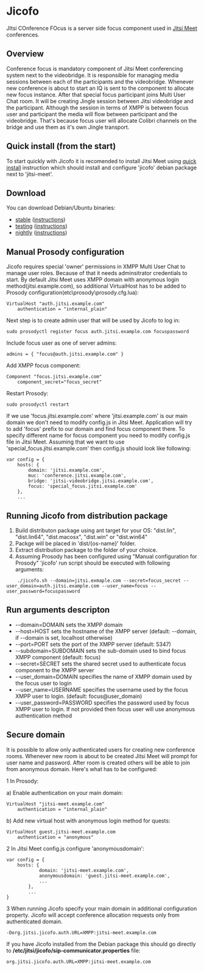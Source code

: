 # Jicofo

JItsi COnference FOcus is a server side focus component used in [Jitsi Meet]
 conferences.

[Jitsi Meet]: https://github.com/jitsi/jitsi-meet

## Overview

Conference focus is mandatory component of Jitsi Meet conferencing system next to the videobridge. It is responsible for managing media sessions between each of the participants and the videobridge. Whenever new conference is about to start an IQ is sent to the component to allocate new focus instance. After that special focus participant joins Multi User Chat room. It will be creating Jingle session between Jitsi videobridge and the participant. Although the session in terms of XMPP is between focus user and participant the media will flow between participant and the videobridge. That's because focus user will allocate Colibri channels on the bridge and use them as it's own Jingle transport.

## Quick install (from the start)

To start quickly with Jicofo it is recomended to install Jitsi Meet using [quick install] instruction which should install and configure 'jicofo' debian package next to 'jitsi-meet'.

[quick install]: https://github.com/jitsi/jitsi-meet/blob/master/doc/quick-install.md

## Download

You can download Debian/Ubuntu binaries:
* [stable](https://download.jitsi.org/stable/) ([instructions](https://jitsi.org/Main/InstallJicofoDebianStableRepository))
* [testing](https://download.jitsi.org/testing/) ([instructions](https://jitsi.org/Main/InstallJicofoDebianTestingRepository))
* [nightly](https://download.jitsi.org/unstable/) ([instructions](https://jitsi.org/Main/InstallJicofoDebianNightlyRepository))

## Manual Prosody configuration

Jicofo requires special 'owner' permissions in XMPP Multi User Chat to manage user roles. Because of that it needs adminsitrator credentials to start. By default Jitsi Meet uses XMPP domain with anonymous login method(jitsi.example.com), so additional VirtualHost has to be added to Prosody configuration(etc\prosody\prosody.cfg.lua):
```
VirtualHost "auth.jitsi.example.com"
    authentication = "internal_plain"
```
Next step is to create admin user that will be used by Jicofo to log in:
```
sudo prosodyctl register focus auth.jitsi.example.com focuspassword
```
Include focus user as one of server admins:
```
admins = { "focus@auth.jitsi.example.com" }
```
Add XMPP focus component:
```
Component "focus.jitsi.example.com"
    component_secret="focus_secret"
```
Restart Prosody:
```
sudo prosodyctl restart
```
If we use 'focus.jitsi.example.com' where 'jitsi.example.com' is our main domain we don't need to modify config.js in Jitsi Meet. Application will try to add 'focus' prefix to our domain and find focus component there. To specify different name for focus component you need to modify config.js file in Jitsi Meet. Assuming that we want to use 'special_focus.jitsi.example.com' then config.js should look like following:
```
var config = {
    hosts: {
        domain: 'jitsi.example.com',
        muc: 'conference.jitsi.example.com',
        bridge: 'jitsi-videobridge.jitsi.example.com',
        focus: 'special_focus.jitsi.example.com'
    },
    ...
```

## Running Jicofo from distribution package

1. Build distributon package using ant target for your OS: "dist.lin", "dist.lin64", "dist.macosx", "dist.win" or "dist.win64"
2. Packge will be placed in 'dist/{os-name}' folder.
3. Extract distribution package to the folder of your choice.
4. Assuming Prosody has been configured using "Manual configuration for Prosody" 'jicofo' run script should be executed with following arguments:
```
    ./jicofo.sh --domain=jitsi.exmaple.com --secret=focus_secret --user_domain=auth.jitsi.example.com --user_name=focus --user_password=focuspassword
```

## Run arguments descripton
- --domain=DOMAIN sets the XMPP domain
- --host=HOST sets the hostname of the XMPP server (default: --domain, if --domain is set, localhost otherwise)
- --port=PORT sets the port of the XMPP server (default: 5347)
- --subdomain=SUBDOMAIN sets the sub-domain used to bind focus XMPP component (default: focus)
- --secret=SECRET sets the shared secret used to authenticate focus component to the XMPP server
- --user_domain=DOMAIN specifies the name of XMPP domain used by the focus user to login
- --user_name=USERNAME specifies the username used by the focus XMPP user to login. (default: focus@user_domain)
- --user_password=PASSWORD specifies the password used by focus XMPP user to login. If not provided then focus user will use anonymous authentication method

## Secure domain

It is possible to allow only authenticated users for creating new conference
rooms. Whenever new room is about to be created Jitsi Meet will prompt for
user name and password. After room is created others will be able to join
from anonymous domain. Here's what has to be configured:

1 In Prosody:

 a) Enable authentication on your main domain:<br/>
 ```
 VirtualHost "jitsi-meet.example.com"
     authentication = "internal_plain"
 ```
 b) Add new virtual host with anonymous login method for quests:<br/>
 ```
 VirtualHost guest.jitsi-meet.example.com
     authentication = "anonymous"
 ```
2 In Jitsi Meet config.js configure 'anonymousdomain':<br/>
```
var config = {
    hosts: {
            domain: 'jitsi-meet.example.com',
            anonymousdomain: 'guest.jitsi-meet.example.com',
            ...
        },
        ...
}
```
3 When running Jicofo specify your main domain in additional configuration
property. Jicofo will accept conference allocation requests only from
authenticated domain.
```
-Dorg.jitsi.jicofo.auth.URL=XMPP:jitsi-meet.example.com
```

If you have Jicofo installed from the Debian package this should go directly to
**/etc/jitsi/jicofo/sip-communicator.properties** file:
```
org.jitsi.jicofo.auth.URL=XMPP:jitsi-meet.example.com
```

